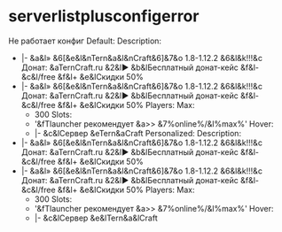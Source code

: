 # serverlistplusconfigerror
Не работает конфиг
Default:
  Description:
  - |-
    &a&l» &6[&e&l&nTern&a&l&nCraft&6]&7&o 1.8-1.12.2 &6&l&k!!!&c Донат: &aTernCraft.ru
    &2&l► &b&lБесплатный донат-кейс &f&l- &c&l/free &f&l+ &e&lСкидки 50%
  - |-
    &a&l» &6[&e&l&nTern&a&l&nCraft&6]&7&o 1.8-1.12.2 &6&l&k!!!&c Донат: &aTernCraft.ru
    &2&l► &b&lБесплатный донат-кейс &f&l- &c&l/free &f&l+ &e&lСкидки 50%
  Players:
    Max:
    - 300
    Slots:
    - '&fTlauncher рекомендует &a>>                                                  &7%online%/&l%max%'
    Hover:
    - |-
      &c&lСервер
      &eTern&aCraft
Personalized:
  Description:
  - |-
    &a&l» &6[&e&l&nTern&a&l&nCraft&6]&7&o 1.8-1.12.2 &6&l&k!!!&c Донат: &aTernCraft.ru
    &2&l► &b&lБесплатный донат-кейс &f&l- &c&l/free &f&l+ &e&lСкидки 50%
  - |-
    &a&l» &6[&e&l&nTern&a&l&nCraft&6]&7&o 1.8-1.12.2 &6&l&k!!!&c Донат: &aTernCraft.ru
    &2&l► &b&lБесплатный донат-кейс &f&l- &c&l/free &f&l+ &e&lСкидки 50%
  Players:
    Max:
    - 300
    Slots:
    - '&fTlauncher рекомендует &a>>                                                  &7%online%/&l%max%'
    Hover:
    - |-
      &c&lСервер
      &e&lTern&a&lCraft

